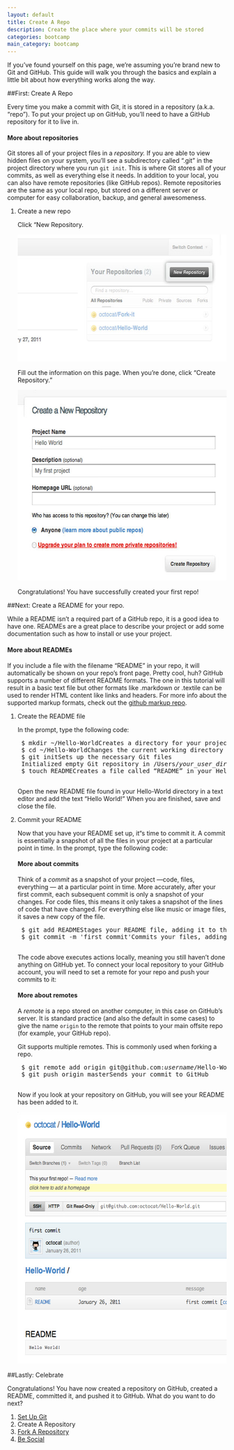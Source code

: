 ```yaml
---
layout: default
title: Create A Repo
description: Create the place where your commits will be stored
categories: bootcamp
main_category: bootcamp
---
```


<span class="intro">If you&rsquo;ve found yourself on this page, we&rsquo;re assuming you&rsquo;re brand new to Git and GitHub. This guide will walk you through the basics and explain a little bit about how everything works along the way.</span>

##<span>First:</span> Create A Repo

Every time you make a commit with Git, it is stored in a repository (a.k.a. &ldquo;repo&rdquo;). To put your project up on GitHub, you&rsquo;ll need to have a GitHub repository for it to live in.

<div class="more-info">
	<h4 class="compressed">More about repositories</h4>
	<div class="more-content">
		<p>
			Git stores all of your project files in a <em>repository.</em> If you are able to view hidden files on your system, you&rsquo;ll see a subdirectory called &ldquo;.git&rdquo; in the project directory where you run <code>git init</code>. This is where Git stores all of your commits, as well as everything else it needs. In addition to your local, you can also have remote repositories (like GitHub repos). Remote repositories are the same as your local repo, but stored on a different server or computer for easy collaboration, backup, and general awesomeness.
		</p>
	</div>
</div>

1. <span class="step-title">Create a new repo</span>

	Click &ldquo;New Repository.

	<img src="/images/bootcamp/bootcamp_2_newrepo.jpg" width="558" height="291" alt="Click &ldquo;New Repository" />
	
	Fill out the information on this page. When you&rsquo;re done, click &ldquo;Create Repository.&rdquo;
	
	<img src="/images/bootcamp/bootcamp_2_repoinfo.jpg" width="558" height="437" alt="Fill in the info" />
	
	Congratulations! You have successfully created your first repo!

##<span>Next:</span> Create a README for your repo.

While a README isn&rsquo;t a required part of a GitHub repo, it is a good idea to have one. READMEs are a great place to describe your project or add some documentation such as how to install or use your project.

<div class="more-info">
	<h4 class="compressed">More about READMEs</h4>
	<div class="more-content">
		<p>
			If you include a file with the filename &ldquo;README&rdquo; in your repo, it will automatically be shown on your repo&rsquo;s front page. Pretty cool, huh? GitHub supports a number of different README formats. The one in this tutorial will result in a basic text file but other formats like .markdown or .textile can be used to render HTML content like links and headers. For more info about the supported markup formats, check out the <a href="https://github.com/github/markup" target="_blank">github markup repo</a>.
		</p>
	</div>
</div>

1. <span class="step-title">Create the README file</span>

	In the prompt, type the following code:

	<pre class="terminal bootcamp">
	<span class="codeline">$ mkdir ~/Hello-World<span>Creates a directory for your project called "Hello-World" in your user directory</span></span>
	<span class="codeline">$ cd ~/Hello-World<span>Changes the current working directory to your newly created directory</span></span>
	<span class="codeline">$ git init<span>Sets up the necessary Git files</span></span>
	<span class="bash-output">Initialized empty Git repository in /Users/<em>your_user_directory</em>/Hello-World/.git/</span>
	<span class="codeline">$ touch README<span>Creates a file called &ldquo;README&rdquo; in your Hello-World directory</span></span>
	</pre>

	Open the new README file found in your Hello-World directory in a text editor and add the text &ldquo;Hello World!&rdquo; When you are finished, save and close the file.

2. <span class="step-title">Commit your README</span>

	Now that you have your README set up, it&ldquo;s time to commit it. A commit is essentially a snapshot of all the files in your project at a particular point in time. In the prompt, type the following code:
	
	<div class="more-info">
		<h4 class="compressed">More about commits</h4>
		<div class="more-content">
			<p>
				Think of a <em>commit</em> as a snapshot of your project &mdash;code, files, everything &mdash; at a particular point in time. More accurately, after your first commit, each subsequent commit is only a snapshot of your changes. For code files, this means it only takes a snapshot of the lines of code that have changed. For everything else like music or image files, it saves a new copy of the file.
			</p>
		</div>
	</div>
	
	<pre class="terminal bootcamp">
	<span class="codeline">$ git add README<span>Stages your README file, adding it to the list of files to be committed</span></span>
	<span class="codeline">$ git commit -m 'first commit'<span></span>Commits your files, adding the message "first commit"</span>
	</pre>
	
	The code above executes actions locally, meaning you still haven&rsquo;t done anything on GitHub yet. To connect your local repository to your GitHub account, you will need to set a remote for your repo and push your commits to it:
	
	<div class="more-info">
		<h4 class="compressed">More about remotes</h4>
		<div class="more-content">
			<p>
				A <em>remote</em> is a repo stored on another computer, in this case on GitHub&rsquo;s server. It is standard practice (and also the default in some cases) to give the name <code>origin</code> to the remote that points to your main offsite repo (for example, your GitHub repo).
			</p>
			<p>
				Git supports multiple remotes. This is commonly used when forking a repo.
			</p>
		</div>
	</div>

	
	<pre class="terminal bootcamp">
	<span class="codeline">$ git remote add origin git@github.com:<em>username</em>/Hello-World.git<span>Sets the origin for the Hello-World repo</span></span>
	<span class="codeline">$ git push origin master<span></span>Sends your commit to GitHub</span>
	</pre>
	
	Now if you look at your repository on GitHub, you will see your README has been added to it.
	
	<img src="/images/bootcamp/bootcamp_2_updatedreadme.jpg" width="558" height="577" alt="Your README has been created" />
	
##<span>Lastly:</span> Celebrate

Congratulations! You have now created a repository on GitHub, created a README, committed it, and pushed it to GitHub. What do you want to do next?

<ol class="next-steps">
<li><a href="/set-up-git-redirect/">Set Up Git</a></li>
<li>Create A Repository</li>
<li><a href="/fork-a-repo/">Fork A Repository</a></li>
<li><a href="/be-social/">Be Social</a></li>
</ol> 